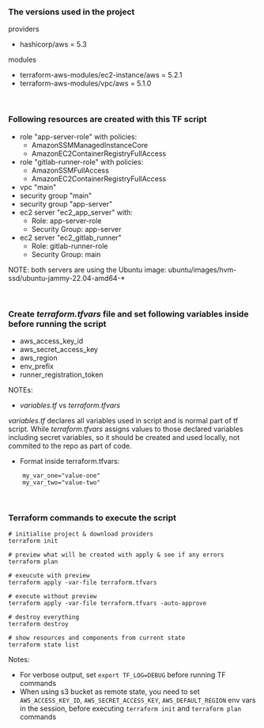 ### The versions used in the project

providers

- hashicorp/aws = 5.3

modules

- terraform-aws-modules/ec2-instance/aws = 5.2.1
- terraform-aws-modules/vpc/aws = 5.1.0

</br>

### Following resources are created with this TF script

- role "app-server-role" with policies:
  - AmazonSSMManagedInstanceCore
  - AmazonEC2ContainerRegistryFullAccess
- role "gitlab-runner-role" with policies:
  - AmazonSSMFullAccess
  - AmazonEC2ContainerRegistryFullAccess
- vpc "main"
- security group "main"
- security group "app-server"
- ec2 server "ec2_app_server" with:
  - Role: app-server-role
  - Security Group: app-server
- ec2 server "ec2_gitlab_runner"
  - Role: gitlab-runner-role
  - Security Group: main

NOTE: both servers are using the Ubuntu image: ubuntu/images/hvm-ssd/ubuntu-jammy-22.04-amd64-\*

</br>

### Create _terraform.tfvars_ file and set following variables inside before running the script

- aws_access_key_id
- aws_secret_access_key
- aws_region
- env_prefix
- runner_registration_token

NOTEs:

- _variables.tf_ vs _terraform.tfvars_

_variables.tf_ declares all variables used in script and is normal part of tf script. While _terraform.tfvars_ assigns values to those declared variables including secret variables, so it should be created and used locally, not commited to the repo as part of code.

- Format inside terraform.tfvars:

```console
    my_var_one="value-one"
    my_var_two="value-two"
```

</br>

### Terraform commands to execute the script

```console
# initialise project & download providers
terraform init

# preview what will be created with apply & see if any errors
terraform plan

# exeucute with preview
terraform apply -var-file terraform.tfvars

# execute without preview
terraform apply -var-file terraform.tfvars -auto-approve

# destroy everything
terraform destroy

# show resources and components from current state
terraform state list
```

Notes:

- For verbose output, set `export TF_LOG=DEBUG` before running TF commands
- When using s3 bucket as remote state, you need to set `AWS_ACCESS_KEY_ID`, `AWS_SECRET_ACCESS_KEY`, `AWS_DEFAULT_REGION` env vars in the session, before executing `terraform init` and `terraform plan` commands
